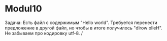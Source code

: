 # Modul10

Задача:
	Есть файл с содержимым "Hello world".
	Требуется перенести предложение в другой файл, но чтобы в итоге получилось "dlrow olleH".
	Не забываем про кодировку utf-8. /
